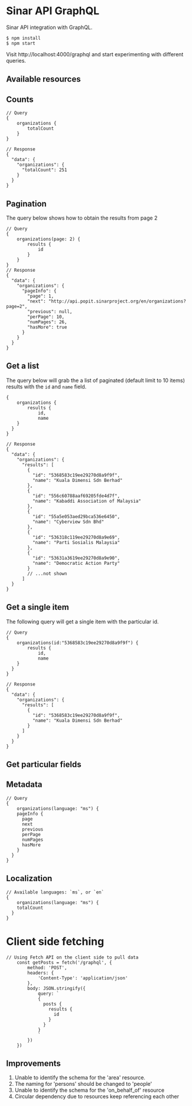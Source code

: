 # Sinar API GraphQL

Sinar API integration with GraphQL.

```
$ npm install
$ npm start
```
 Visit http://localhost:4000/graphql and start experimenting with different queries.

## Available resources

## Counts

```
// Query
{
    organizations {
        totalCount
    }
}

// Response
{
  "data": {
    "organizations": {
      "totalCount": 251
    }
  }
}
```

## Pagination

The query below shows how to obtain the results from page 2
```
// Query
{
    organizations(page: 2) {
        results {
            id
        }
    }
}
// Response
{
  "data": {
    "organizations": {
      "pageInfo": {
        "page": 1,
        "next": "http://api.popit.sinarproject.org/en/organizations?page=2",
        "previous": null,
        "perPage": 10,
        "numPages": 26,
        "hasMore": true
      }
    }
  }
}

```

## Get a list

The query below will grab the a list of paginated (default limit to 10 items)
results with the `id` and `name` field.

```
{
    organizations {
        results {
            id,
            name
    }
  }
}

// Response
{
  "data": {
    "organizations": {
      "results": [
        {
          "id": "5368583c19ee29270d8a9f9f",
          "name": "Kuala Dimensi Sdn Berhad"
        },
        {
          "id": "556c60788aaf69205fde4d7f",
          "name": "Kabaddi Association of Malaysia"
        },
        {
          "id": "55a5e053aed29bca536e6450",
          "name": "Cyberview Sdn Bhd"
        },
        {
          "id": "536318c119ee29270d8a9e69",
          "name": "Parti Sosialis Malaysia"
        },
        {
          "id": "53631a3619ee29270d8a9e90",
          "name": "Democratic Action Party"
        }
        // ...not shown
      ]
  }
}

```

## Get a single item

The following query will get a single item with the particular id.
```
// Query
{
    organizations(id:"5368583c19ee29270d8a9f9f") {
        results {
            id,
            name
    }
  }
}

// Response
{
  "data": {
    "organizations": {
      "results": [
        {
          "id": "5368583c19ee29270d8a9f9f",
          "name": "Kuala Dimensi Sdn Berhad"
        }
      ]
    }
  }
}
```



## Get particular fields

## Metadata
```
// Query
{
    organizations(language: "ms") {
    pageInfo {
      page
      next
      previous
      perPage
      numPages
      hasMore
    }
  }
}

```

## Localization

```
// Available languages: `ms`, or `en`
{
    organizations(language: "ms") {
    totalCount
  }
}

```


# Client side fetching
```
// Using Fetch API on the client side to pull data
    const getPosts = fetch('/graphql', {
        method: 'POST',
        headers: {
            'Content-Type': 'application/json'
        },
        body: JSON.stringify({
            query: `
            {
              posts {
                results {
                  id
                }
              }
            }
            `           
        })
    })
```

## Improvements

1. Unable to identify the schema for the 'area' resource.
2. The naming for 'persons' should be changed to 'people'
3. Unable to identify the schema for the 'on_behalf_of' resource
4. Circular dependency due to resources keep referencing each other